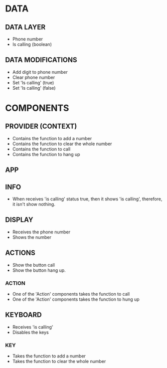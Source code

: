 # DATA

## DATA LAYER

- Phone number
- Is calling (boolean)

## DATA MODIFICATIONS

- Add digit to phone number
- Clear phone number
- Set 'Is calling' (true)
- Set 'Is calling' (false)

# COMPONENTS

## PROVIDER (CONTEXT)

- Contains the function to add a number
- Contains the function to clear the whole number
- Contains the function to call
- Contains the function to hang up

## APP

## INFO

- When receives 'is calling' status true, then it shows 'is calling',
  therefore, it isn't show nothing.

## DISPLAY

- Receives the phone number
- Shows the number

## ACTIONS

- Show the button call
- Show the button hang up.

### ACTION

- One of the 'Action' components takes the function to call
- One of the 'Action' components takes the function to hung up

## KEYBOARD

- Receives 'is calling'
- Disables the keys

### KEY

- Takes the function to add a number
- Takes the function to clear the whole number
